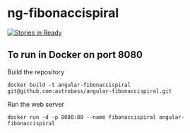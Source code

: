# ng-fibonaccispiral

[![Stories in Ready](https://badge.waffle.io/astrobass/ng-fibonaccispiral.png?label=ready&title=Ready)](http://waffle.io/astrobass/ng-fibonaccispiral)

## To run in Docker on port 8080

Build the repository
```
docker build -t angular-fibonaccispiral git@github.com:astrobass/angular-fibonaccispiral.git
```

Run the web server
```
docker run -d -p 8080:80 --name fibonaccispiral angular-fibonaccispiral
```

